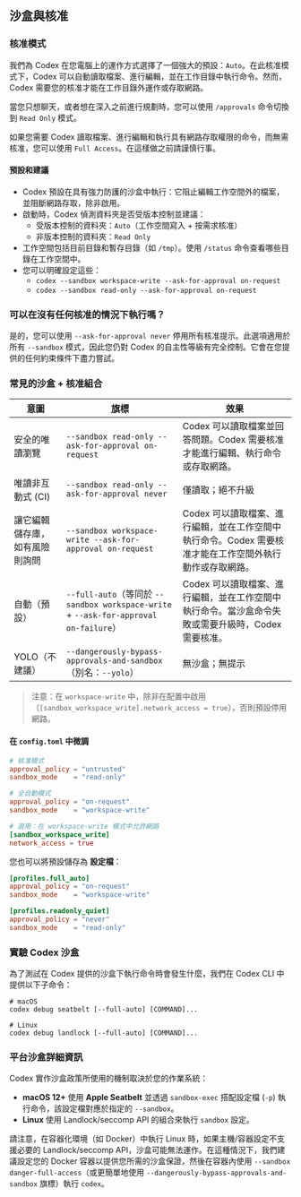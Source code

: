 ## 沙盒與核准

### 核准模式

我們為 Codex 在您電腦上的運作方式選擇了一個強大的預設：`Auto`。在此核准模式下，Codex 可以自動讀取檔案、進行編輯，並在工作目錄中執行命令。然而，Codex 需要您的核准才能在工作目錄外運作或存取網路。

當您只想聊天，或者想在深入之前進行規劃時，您可以使用 `/approvals` 命令切換到 `Read Only` 模式。

如果您需要 Codex 讀取檔案、進行編輯和執行具有網路存取權限的命令，而無需核准，您可以使用 `Full Access`。在這樣做之前請謹慎行事。

#### 預設和建議

- Codex 預設在具有強力防護的沙盒中執行：它阻止編輯工作空間外的檔案，並阻斷網路存取，除非啟用。
- 啟動時，Codex 偵測資料夾是否受版本控制並建議：
  - 受版本控制的資料夾：`Auto`（工作空間寫入 + 按需求核准）
  - 非版本控制的資料夾：`Read Only`
- 工作空間包括目前目錄和暫存目錄（如 `/tmp`）。使用 `/status` 命令查看哪些目錄在工作空間中。
- 您可以明確設定這些：
  - `codex --sandbox workspace-write --ask-for-approval on-request`
  - `codex --sandbox read-only --ask-for-approval on-request`

### 可以在沒有任何核准的情況下執行嗎？

是的，您可以使用 `--ask-for-approval never` 停用所有核准提示。此選項適用於所有 `--sandbox` 模式，因此您仍對 Codex 的自主性等級有完全控制。它會在您提供的任何約束條件下盡力嘗試。

### 常見的沙盒 + 核准組合

| 意圖                                    | 旗標                                                                                            | 效果                                                                                            |
| --------------------------------------- | ----------------------------------------------------------------------------------------------- | ----------------------------------------------------------------------------------------------- |
| 安全的唯讀瀏覽                          | `--sandbox read-only --ask-for-approval on-request`                                            | Codex 可以讀取檔案並回答問題。Codex 需要核准才能進行編輯、執行命令或存取網路。                 |
| 唯讀非互動式 (CI)                       | `--sandbox read-only --ask-for-approval never`                                                 | 僅讀取；絕不升級                                                                               |
| 讓它編輯儲存庫，如有風險則詢問          | `--sandbox workspace-write --ask-for-approval on-request`                                      | Codex 可以讀取檔案、進行編輯，並在工作空間中執行命令。Codex 需要核准才能在工作空間外執行動作或存取網路。 |
| 自動（預設）                            | `--full-auto`（等同於 `--sandbox workspace-write` + `--ask-for-approval on-failure`）         | Codex 可以讀取檔案、進行編輯，並在工作空間中執行命令。當沙盒命令失敗或需要升級時，Codex 需要核准。 |
| YOLO（不建議）                          | `--dangerously-bypass-approvals-and-sandbox`（別名：`--yolo`）                                 | 無沙盒；無提示                                                                                 |

> 注意：在 `workspace-write` 中，除非在配置中啟用（`[sandbox_workspace_write].network_access = true`），否則預設停用網路。

#### 在 `config.toml` 中微調

```toml
# 核准模式
approval_policy = "untrusted"
sandbox_mode    = "read-only"

# 全自動模式
approval_policy = "on-request"
sandbox_mode    = "workspace-write"

# 選用：在 workspace-write 模式中允許網路
[sandbox_workspace_write]
network_access = true
```

您也可以將預設儲存為 **設定檔**：

```toml
[profiles.full_auto]
approval_policy = "on-request"
sandbox_mode    = "workspace-write"

[profiles.readonly_quiet]
approval_policy = "never"
sandbox_mode    = "read-only"
```

### 實驗 Codex 沙盒

為了測試在 Codex 提供的沙盒下執行命令時會發生什麼，我們在 Codex CLI 中提供以下子命令：

```
# macOS
codex debug seatbelt [--full-auto] [COMMAND]...

# Linux
codex debug landlock [--full-auto] [COMMAND]...
```

### 平台沙盒詳細資訊

Codex 實作沙盒政策所使用的機制取決於您的作業系統：

- **macOS 12+** 使用 **Apple Seatbelt** 並透過 `sandbox-exec` 搭配設定檔 (`-p`) 執行命令，該設定檔對應於指定的 `--sandbox`。
- **Linux** 使用 Landlock/seccomp API 的組合來執行 `sandbox` 設定。

請注意，在容器化環境（如 Docker）中執行 Linux 時，如果主機/容器設定不支援必要的 Landlock/seccomp API，沙盒可能無法運作。在這種情況下，我們建議設定您的 Docker 容器以提供您所需的沙盒保證，然後在容器內使用 `--sandbox danger-full-access`（或更簡單地使用 `--dangerously-bypass-approvals-and-sandbox` 旗標）執行 `codex`。